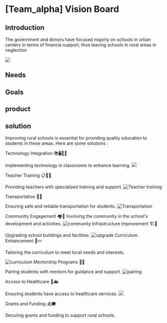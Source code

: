 # [Team_alpha] Vision Board

## Introduction
The government and donors have focused majorly on schools in urban centers in terms of financia support, thus leaving schools in rural areas in neglection

![](https://d2gg9evh47fn9z.cloudfront.net/800px_COLOURBOX3906913.jpg)
## Needs


## Goals


## product

## solution
Improving rural schools is essential for providing quality education to students in these areas. Here are some solutions :

Technology Integration 📚🖥️👩‍🏫

Implementing technology in classrooms to enhance learning.
![](https://media.tenor.com/images/c5f4a20ac80aac2b9cf102096a8fbfda/tenor.gif)

Teacher Training 📋👨‍🏫

Providing teachers with specialized training and support.
![Teacher training](https://media.tenor.com/images/216e73fc479523686ae980ea362314e3/tenor.gif)

Transportation 🚌🏫

Ensuring safe and reliable transportation for students.
![Transportation](https://webstockreview.net/images/clipart-bus-animated-gif-13.gif)

Community Engagement 🏘️🤝
Involving the community in the school's development and activities.
![community](https://storage.googleapis.com/proudcity/elgl/uploads/2018/10/FatalSolidKakapo-small.gif)
Infrastructure Improvement 🏗️🏫

Upgrading school buildings and facilities.
![upgrade](https://media.tenor.com/images/c1b336b1ab4f993f86c1d116077c9c83/tenor.gif)
Curriculum Enhancement 📖✏️

Tailoring the curriculum to meet local needs and interests.

![curriculum](https://assets.sutori.com/user-uploads/image/4fed2149-bb26-40c4-83d4-da96beb5aad5/7165b08b4c35dd8f8b636760cc846498.gif)
Mentorship Programs 👫👬

Pairing students with mentors for guidance and support.
![pairing](https://media.giphy.com/media/zcxNrvePgTAPK/200.gif)

Access to Healthcare 🏥🚑

Ensuring students have access to healthcare services.
![](https://media.giphy.com/media/xT5LMGDxHanmqPyqrK/giphy.gif)

Grants and Funding 💰🎓

Securing grants and funding to support rural schools.

